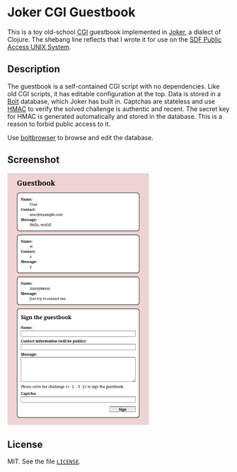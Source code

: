 # Joker CGI Guestbook

This is a toy old-school
[CGI](https://en.wikipedia.org/wiki/Common_Gateway_Interface) guestbook
implemented in [Joker](https://joker-lang.org/), a dialect of Clojure.
The shebang line reflects that I wrote it
for use on the [SDF Public Access UNIX System](https://sdf.org).

## Description

The guestbook is a self-contained CGI script with no dependencies.
Like old CGI scripts, it has editable configuration at the top.
Data is stored in a [Bolt](https://github.com/etcd-io/bbolt) database,
which Joker has built in.
Captchas are stateless and use [HMAC](https://en.wikipedia.org/wiki/HMAC)
to verify the solved challenge is authentic and recent.
The secret key for HMAC is generated automatically and stored in the database.
This is a reason to forbid public access to it.

Use [boltbrowser](https://github.com/br0xen/boltbrowser)
to browse and edit the database.

## Screenshot

<a href="screenshot.png"><img alt="A screenshot of a webpage with three guestbook entries and a submit form" src="screenshot.png" width="320" height="569"></a>

## License

MIT.
See the file [`LICENSE`](LICENSE).
